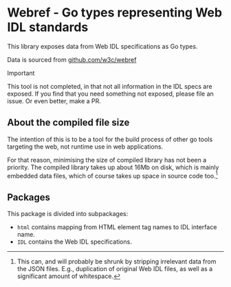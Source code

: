 # Webref - Go types representing Web IDL standards

This library exposes data from Web IDL specifications as Go types.

Data is sourced from [github.com/w3c/webref](https://github.com/w3c/webref)

> [!IMPORTANT]
>
> This tool is not completed, in that not all information in the IDL specs are
> exposed. If you find that you need something not exposed, please file an
> issue. Or even better, make a PR.

## About the compiled file size

The intention of this is to be a tool for the build process of other go tools
targeting the web, not runtime use in web applications.

For that reason, minimising the size of compiled library has not been a
priority. The compiled library takes up about 16Mb on disk, which is mainly
embedded data files, which of course takes up space in source code too.[^1]

## Packages

This package is divided into subpackages:

- `html` contains mapping from HTML element tag names to IDL interface name.
- `IDL` contains the Web IDL specifications.

[^1]: This can, and will probably be shrunk by stripping irrelevant data from
    the JSON files. E.g., duplication of original Web IDL files, as well as a
significant amount of whitespace.
